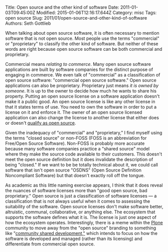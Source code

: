 Title: Open source and the other kind of software
Date: 2011-01-03T09:45:00Z
Modified: 2015-01-06T12:16:17.644Z
Category: misc
Tags: open source
Slug: 2011/01/open-source-and-other-kind-of-software
Authors: Seth Gottlieb

When talking about open source software, it is often necessary to mention software that is not open source. Most people use the terms "commercial" or "proprietary" to classify the other kind of software. But neither of these words are right because open source software can be both commercial and proprietary.  

Commercial means _relating to commerce_. Many open source software applications are built by software companies for the distinct purpose of engaging in commerce. We even talk of "commercial" as a classification of open source software: "commercial open source software." Open source applications can also be proprietary. Proprietary just means _it is owned by someone_. It is up to the owner to decide how much he wants to share his property. Putting an open source license on a software application doesn't make it a public good. An open source license is like any other license in that it states terms of use. You need to own the software in order to put a license on it and enforce it. The owner of an open source licensed application can also change the license to another license that either does or doesn't [qualify as open source](http://www.opensource.org/osd.html).  

Given the inadequacy of "commercial" and "proprietary," I find myself using the terms "closed source" or non-FOSS (FOSS is an abbreviation for Free/Open Source Software). Non-FOSS is probably more accurate because many software companies practice a "shared source" model where they make the source code available to their customers. This doesn't meet the open source definition but it does invalidate the description of being "closed." If we want to be be totally technical about it, we could call software that isn't open source "OSDNS" (Open Source Definition Noncompliant Software) but that doesn't exactly roll off the tongue.  

As academic as this little naming exercise appears, I think that it does reveal the nuances of software licenses more than "good open source, bad proprietary." Open source is just a classification of software licenses — a classification that is not always useful when it comes to assessing the suitability of the software. Open source licenses don't make software better, altruistic, communal, collaborative, or anything else. The ecosystem that supports the software defines what it is. The license is just one aspect of how the ecosystem operates. Interestingly, there is a meme within the [Plone](http://plone.org) community to move away from the "open source" branding to something like "[community shared development,"](http://bubblenet.be/blog/community-shared-development) which intends to focus on how the software is developed and managed (rather than its licensing) and differentiate from commercial open source.
